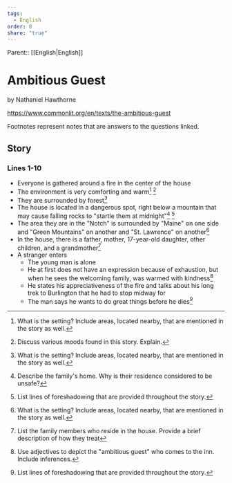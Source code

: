 ```yaml
---
tags:
  - English
order: 8
share: "true"
---
```

Parent:: [[English|English]]

# Ambitious Guest

by Nathaniel Hawthorne

https://www.commonlit.org/en/texts/the-ambitious-guest

Footnotes represent notes that are answers to the questions linked.

## Story

### Lines 1-10

- Everyone is gathered around a fire in the center of the house
- The environment is very comforting and warm[^1] [^11]
- They are surrounded by forest[^1]
- The house is located in a dangerous spot, right below a mountain that may cause falling rocks to "startle them at midnight"[^2] [^7]
- The area they are in the "Notch" is surrounded by "Maine" on one side and "Green Mountains" on another and "St. Lawrence" on another[^1]
- In the house, there is a father, mother, 17-year-old daughter, other children, and a grandmother[^3]
- A stranger enters
	- The young man is alone
	- He at first does not have an expression because of exhaustion, but when he sees the welcoming family, was warmed with kindness[^4]
	- He states his appreciativeness of the fire and talks about his long trek to Burlington that he had to stop midway for
	- The man says he wants to do great things before he dies[^7]


[^1]: What is the setting? Include areas, located nearby, that are mentioned in the story as well.
[^2]: Describe the family's home. Why is their residence considered to be unsafe?
[^3]: List the family members who reside in the house. Provide a brief description of how they treat
[^4]: Use adjectives to depict the "ambitious guest" who comes to the inn. Include inferences.
[^5]: What personal goal does the guest divulge to the family?
[^6]: What specific fantasies and aspirations do family members express while at the table?
[^7]: List lines of foreshadowing that are provided throughout the story.
[^8]: What tone is set from the foreshadowing?
[^9]: What ironic, tragic event occurs with the guest and the family? Explain.
[^10]: Reread and explain the final two paragraphs of the narrative. Explain the irony.
[^11]: Discuss various moods found in this story. Explain.